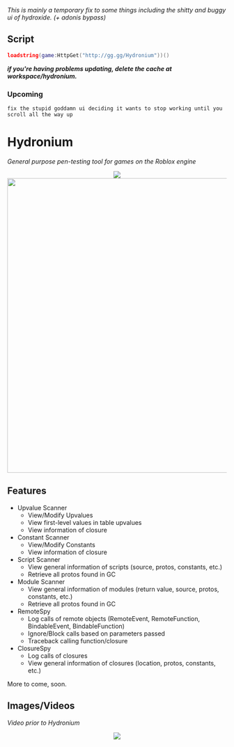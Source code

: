 *This is mainly a temporary fix to some things including the shitty and buggy ui of hydroxide. (+ adonis bypass)*

## Script
```lua
loadstring(game:HttpGet("http://gg.gg/Hydronium"))()
```


***if you're having problems updating, delete the cache at workspace/hydronium.***


### Upcoming
` fix the stupid goddamn ui deciding it wants to stop working until you scroll all the way up `

# Hydronium
<i>General purpose pen-testing tool for games on the Roblox engine</i>


<p align="center">
    <img src="https://files.catbox.moe/6uqohu.png"/>
    </br>
    <img src="https://files.catbox.moe/andvc3.png" width="677px"/>
</p>

## Features
* Upvalue Scanner
    * View/Modify Upvalues
    * View first-level values in table upvalues
    * View information of closure
* Constant Scanner
    * View/Modify Constants
    * View information of closure
* Script Scanner
    * View general information of scripts (source, protos, constants, etc.)
    * Retrieve all protos found in GC
* Module Scanner
    * View general information of modules (return value, source, protos, constants, etc.)
    * Retrieve all protos found in GC
* RemoteSpy
    * Log calls of remote objects (RemoteEvent, RemoteFunction, BindableEvent, BindableFunction)
    * Ignore/Block calls based on parameters passed
    * Traceback calling function/closure
* ClosureSpy
    * Log calls of closures
    * View general information of closures (location, protos, constants, etc.)

More to come, soon.

## Images/Videos

<i>Video prior to Hydronium</i>
<p align="center">
    <img src="https://i.gyazo.com/63afdd764cdca533af5ebca843217a7e.gif" />
</p>

